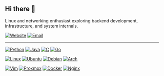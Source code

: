 ## Hi there 👋

Linux and networking enthusiast exploring backend development, infrastructure, and system internals.

[![Website](https://img.shields.io/badge/blog-anagogistis.com-black?style=flat-square&logo=hugo)](https://anagogistis.com)
[![Email](https://img.shields.io/badge/contact-email-black?style=flat-square&logo=gmail)](mailto:me@anagogistis.com)

---

[![Python](https://img.shields.io/badge/Python-3776AB?style=flat-square&logo=python&logoColor=white)](https://www.python.org)
[![Java](https://img.shields.io/badge/Java-ED8B00?style=flat-square&logo=java&logoColor=white)](https://www.java.com)
[![C](https://img.shields.io/badge/C-00599C?style=flat-square&logo=c&logoColor=white)](https://en.wikipedia.org/wiki/C_(programming_language))
[![Go](https://img.shields.io/badge/Go-00ADD8?style=flat-square&logo=go&logoColor=white)](https://golang.org)  

[![Linux](https://img.shields.io/badge/Linux-FCC624?style=flat-square&logo=linux&logoColor=black)](https://kernel.org)
[![Ubuntu](https://img.shields.io/badge/Ubuntu-E95420?style=flat-square&logo=ubuntu&logoColor=white)](https://ubuntu.com)
[![Debian](https://img.shields.io/badge/Debian-A81D33?style=flat-square&logo=debian&logoColor=white)](https://debian.org)
[![Arch](https://img.shields.io/badge/Arch_Linux-1793D1?style=flat-square&logo=arch-linux&logoColor=white)](https://archlinux.org)


[![Vim](https://img.shields.io/badge/Vim-019733?style=flat-square&logo=vim&logoColor=white)](https://www.vim.org)
[![Proxmox](https://img.shields.io/badge/Proxmox-333333?style=flat-square&logo=proxmox&logoColor=white)](https://www.proxmox.com)
[![Docker](https://img.shields.io/badge/Docker-2496ED?style=flat-square&logo=docker&logoColor=white)](https://www.docker.com)
[![Nginx](https://img.shields.io/badge/Nginx-009639?style=flat-square&logo=nginx&logoColor=white)](https://nginx.org)
